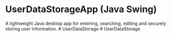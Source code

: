 # UserDataStorageApp (Java Swing)

A lightweight Java desktop app for entering, searching, editing and securely storing user information.
#   U s e r D a t a S t o r a g e  
 #   U s e r D a t a S t o r a g e  
 